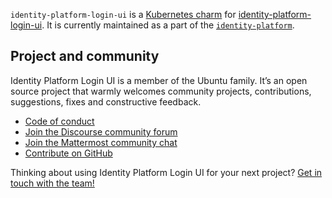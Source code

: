 `identity-platform-login-ui` is a [Kubernetes charm](https://juju.is/docs/olm/charmed-operator) for [identity-platform-login-ui](https://github.com/canonical/identity-platform-login-ui). It is currently maintained as a part of the [`identity-platform`](https://charmhub.io/topics/canonical-identity-platform).


## Project and community

Identity Platform Login UI is a member of the Ubuntu family. It’s an open source project that warmly welcomes community projects, contributions, suggestions, fixes and constructive feedback.

- [Code of conduct](https://ubuntu.com/community/code-of-conduct)
- [Join the Discourse community forum](https://discourse.charmhub.io/tag/identity)
- [Join the Mattermost community chat](https://chat.charmhub.io/charmhub/channels/iam-platform)
- [Contribute on GitHub](https://github.com/canonical/identity-platform-login-ui-operator)

Thinking about using Identity Platform Login UI for your next project? [Get in touch with the team!](https://chat.charmhub.io/charmhub/channels/iam-platform)

